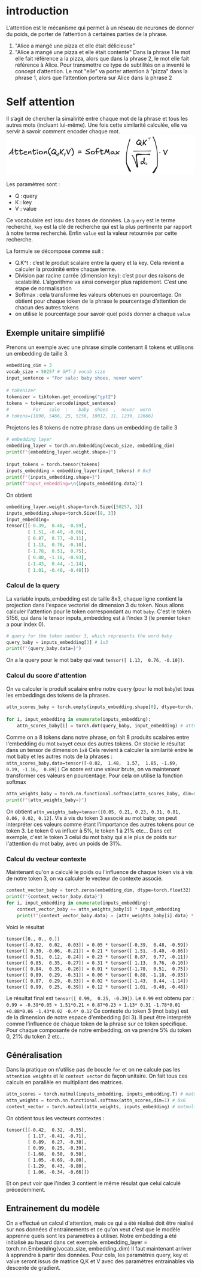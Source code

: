 # introduction
L’attention est le mécanisme qui permet à un réseau de neurones de donner du poids, de porter de l’attention à certaines parties de la phrase.
1. "Alice a mangé une pizza et elle était délicieuse"
2. "Alice a mangé une pizza et elle était contente"
Dans la phrase 1 le mot elle fait référence a la pizza, alors que dans la phrase 2, le mot elle fait référence à Alice. Pour transmettre ce type de subtilités on a inventé le concept d’attention. Le mot "elle" va porter attention à "pizza" dans la phrase 1, alors que l’attention portera sur Alice dans la phrase 2

# Self attention
Il s’agit de chercher la simalirité entre chaque mot de la phrase et tous les autres mots (incluant lui-même).
Une fois cette similarité calculée, elle va servir à savoir comment encoder chaque mot.
[![](images/attention-formula.png)](images/attention-formula.png)

Les paramètres sont :
- Q : query
- K : key
- V : value

Ce vocabulaire est issu des bases de données. La `query` est le terme recherché, `key` est la clé de recherche qui est la plus pertinente par rapport à notre terme recherché. Enfin `value` est la valeur retournée par cette recherche.

La formule se décompose comme suit :
- Q.K^t : c’est le produit scalaire entre la query et la key. Cela revient a calculer la proximité entre chaque terme.
- Division par racine carrée (dimension key): c’est pour des raisons de scalabilité. L’algorithme va ainsi converger plus rapidement. C’est une étape de normalisation
- Softmax : cela transforme les valeurs obtenues en pourcentage. On obtient pour chaque token de la phrase le pourcentage d’attention de chacun des autres tokens
- on utilise le pourcentage pour savoir quel poids donner à chaque `value`

## Exemple unitaire simplifié
Prenons un exemple avec une phrase simple contenant 8 tokens et utilisons un embedding de taille 3.
```python
embedding_dim = 3
vocab_size = 50257 # GPT-2 vocab size
input_sentence = "For sale: baby shoes, never worn"

# tokenizer
tokenizer = tiktoken.get_encoding("gpt2")
tokens = tokenizer.encode(input_sentence)
#         For   sale  :    baby  shoes  ,  never  worn
# tokens=[1890, 5466, 25, 5156, 10012, 11, 1239, 12666]
```

Projetons les 8 tokens de notre phrase dans un embedding de taille 3 
```python
# embedding layer
embedding_layer = torch.nn.Embedding(vocab_size, embedding_dim)
print(f"{embedding_layer.weight.shape=}")

input_tokens = torch.tensor(tokens)
inputs_embedding = embedding_layer(input_tokens) # 8x3
print(f"{inputs_embedding.shape=}")
print(f"input_embedding=\n{inputs_embedding.data}")
```

On obtient
```python
embedding_layer.weight.shape=torch.Size([50257, 3])
inputs_embedding.shape=torch.Size([8, 3])
input_embedding=
tensor([[-0.39,  0.48, -0.59],
        [ 1.51, -0.40, -0.86],
        [ 0.87,  0.77, -0.11],
        [ 1.13,  0.76, -0.10],
        [-1.78,  0.51,  0.75],
        [ 0.88, -1.18, -0.93],
        [-1.43,  0.44, -1.14],
        [ 1.01, -0.40, -0.48]])
```

### Calcul de la query
La variable inputs_embedding est de taille 8x3, chaque ligne contient la projection dans l'espace vectoriel de dimension 3 du token.
Nous allons calculer l'attention pour le token correspondant au mot `baby`. C'est le token 5156, qui dans le tensor inputs_embedding est à l'index 3 (le premier token a pour index 0).
```python
# query for the token number 3, which represents the word baby
query_baby = inputs_embedding[3] # 1x3
print(f"{query_baby.data=}")
```
On a la query pour le mot baby qui vaut `tensor([ 1.13,  0.76, -0.10])`.

### Calcul du score d'attention
On va calculer le produit scalaire entre notre query (pour le mot `baby`)et tous les embeddings des tokens de la phrases.
```python
attn_scores_baby = torch.empty(inputs_embedding.shape[0], dtype=torch.float32) # 1x8

for i, input_embedding in enumerate(inputs_embedding):
    attn_scores_baby[i] = torch.dot(query_baby, input_embedding) # attn[i] = dot(1x3,1x3) = scalar
```

Comme on a 8 tokens dans notre phrase, on fait 8 produits scalaires entre l'embedding du mot `baby`et ceux des autres tokens. On stocke le résultat dans un tensor de dimension `1x8`
Cela revient à calculer la similarité entre le mot baby et les autres mots de la phrases :
```attn_scores_baby.data=tensor([-0.02,  1.48,  1.57,  1.85, -1.69,  0.19, -1.16,  0.89])```
Ce score est une valeur brute, on va maintenant transformer ces valeurs en pourcentage. Pour cela on utilise la fonction softmax
```python
attn_weights_baby = torch.nn.functional.softmax(attn_scores_baby, dim=0) # 1x8
print(f"{attn_weights_baby=}")
```
On obtient `attn_weights_baby=tensor([0.05, 0.21, 0.23, 0.31, 0.01, 0.06, 0.02, 0.12]`.
Vis à vis du token 3 associé au mot baby, on peut interpréter ces valeurs comme étant l'importance des autres tokens pour ce token 3.
Le token 0 va influer à 5%, le token 1 à 21% etc...
Dans cet exemple, c'est le token 3 celui du mot baby qui a le plus de poids sur l'attention du mot baby, avec un poids de 31%.

### Calcul du vecteur contexte
Maintenant qu'on a calculé le poids ou l'influence de chaque token vis à vis de notre token 3, on va calculer le vecteur de contexte associé.
```python
context_vector_baby = torch.zeros(embedding_dim, dtype=torch.float32)
print(f"{context_vector_baby.data}")
for i, input_embedding in enumerate(inputs_embedding):
    context_vector_baby += attn_weights_baby[i] * input_embedding
    print(f"{context_vector_baby.data} = {attn_weights_baby[i].data} * {input_embedding.data}")
```
Voici le résultat
```
tensor([0., 0., 0.])
tensor([-0.02,  0.02, -0.03]) = 0.05 * tensor([-0.39,  0.48, -0.59])
tensor([ 0.30, -0.06, -0.21]) = 0.21 * tensor([ 1.51, -0.40, -0.86])
tensor([ 0.51,  0.12, -0.24]) = 0.23 * tensor([ 0.87,  0.77, -0.11])
tensor([ 0.85,  0.35, -0.27]) = 0.31 * tensor([ 1.13,  0.76, -0.10])
tensor([ 0.84,  0.35, -0.26]) = 0.01 * tensor([-1.78,  0.51,  0.75])
tensor([ 0.89,  0.29, -0.31]) = 0.06 * tensor([ 0.88, -1.18, -0.93])
tensor([ 0.87,  0.29, -0.33]) = 0.02 * tensor([-1.43,  0.44, -1.14])
tensor([ 0.99,  0.25, -0.39]) = 0.12 * tensor([ 1.01, -0.40, -0.48])
```

Le résultat final est `tensor([ 0.99,  0.25, -0.39])`. Le `0.99` est obtenu par :
`0.99 = -0.39*0.05 + 1.51*0.21 + 0.87*0.23 + 1.13* 0.31 -1.78*0.01 +0.88*0.06 -1.43*0.02 -0.4* 0.12`
Ce contexte du token 3 (mot baby) est de la dimension de notre espace d'embedding (ici 3). Il peut être interprété comme l'influence de chaque token de la phrase sur ce token spécifique. Pour chaque composante de notre embedding, on va prendre 5% du token 0, 21% du token 2 etc...

## Généralisation
Dans la pratique on n'utilise pas de boucle `for` et on ne calcule pas les `attention weights` et le `context vector` de façon unitaire.
On fait tous ces calculs en parallèle en multipliant des matrices.
```python
attn_scores = torch.matmul(inputs_embedding, inputs_embedding.T) # matmul(8x3, 3x8) -> 8x8
attn_weights = torch.nn.functional.softmax(attn_scores,dim=1) # 8x8
context_vector = torch.matmul(attn_weights, inputs_embedding) # matmul(8x8, 8x3) -> 8x3
```

On obtient tous les vecteurs contextes :
```
tensor([[-0.42,  0.32, -0.55],
        [ 1.17, -0.41, -0.71],
        [ 0.89,  0.27, -0.38],
        [ 0.99,  0.25, -0.39],
        [-1.68,  0.50,  0.50],
        [ 1.05, -0.69, -0.80],
        [-1.29,  0.43, -0.80],
        [ 1.06, -0.34, -0.66]])
```
Et on peut voir que l'index 3 contient le même résulat que celui calculé précedemment.

## Entrainement du modèle
On a effectué un calcul d'attention, mais ce qui a été réalisé doit être réalisé sur nos données d'entrainements et ce qu'on veut c'est que le modèle apprenne quels sont les paramètres à utiliser.
Notre embedding a été initialisé au hasard dans cet exemple.
embedding_layer = torch.nn.Embedding(vocab_size, embedding_dim)
Il faut maintenant arriver à apprendre à partir des données. Pour cela, les paramètres query, key et value seront issus de matrice Q,K et V avec des paramètres entrainables via descente de gradient.


